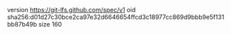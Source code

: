 version https://git-lfs.github.com/spec/v1
oid sha256:d01d27c30bce2ca97e32d6646654ffcd3c18977cc869d9bbb9e5f131bb87b49b
size 160
